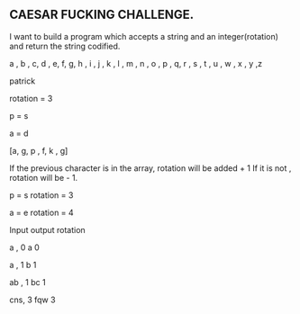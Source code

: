 ## CAESAR FUCKING CHALLENGE.

  I want to build a program which accepts a string and an integer(rotation) and
  return the string codified.
 
 
 
 
  a , b , c, d , e, f, g, h , i , j , k , l , m , n , o , p , q, r , s , t , u , w , x , y ,z

  patrick 

  rotation = 3

  p = s

  a = d




 
  [a, g, p , f, k , g]

  If the previous character is in the array, rotation will be added + 1
  If it is not , rotation will be - 1. 

  p = s     rotation =  3 

  a = e     rotation = 4


  Input      output   rotation

  a , 0         a       0

  a  , 1        b       1

  ab , 1       bc       1 

  cns, 3      fqw       3